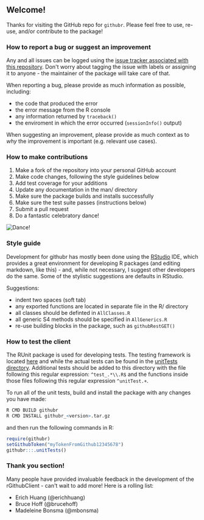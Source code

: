 ## Welcome!
Thanks for visiting the GitHub repo for `githubr`. Please feel free to use, re-use, and/or contribute to the package!

### How to report a bug or suggest an improvement
Any and all issues can be logged using the [issue tracker associated with this repository](https://github.com/brian-bot/rGithubClient/issues). Don't worry about tagging the issue with labels or assigning it to anyone - the maintainer of the package will take care of that.

When reporting a bug, please provide as much information as possible, including:
- the code that produced the error
- the error message from the R console
- any information returned by `traceback()`
- the enviroment in which the error occurred (`sessionInfo()` output)

When suggesting an improvement, please provide as much context as to _why_ the improvement is important (e.g. relevant use cases).

### How to make contributions
 1. Make a fork of the repository into your personal GitHub account
 2. Make code changes, following the style guidelines below
 3. Add test coverage for your additions
 4. Update any documentation in the man/ directory
 5. Make sure the package builds and installs successfully
 6. Make sure the test suite passes (instructions below)
 7. Submit a pull request
 8. Do a fantastic celebratory dance!
 
![Dance!](http://49.media.tumblr.com/43da2f03dbb1f790d92d4c96578ed797/tumblr_n08mcqTOgW1qm7cjco1_250.gif)

### Style guide
Development for githubr has mostly been done using the [RStudio](https://www.rstudio.com) IDE, which provides a great environment for developing R packages (and editing markdown, like this) - and, while not necessary, I suggest other developers do the same. Some of the stylistic suggestions are defaults in RStudio.

Suggestions:
- indent two spaces (soft tab)
- any exported functions are located in separate file in the R/ directory
- all classes should be definted in `AllClasses.R`
- all generic S4 methods should be specified in `AllGenerics.R`
- re-use building blocks in the package, such as `githubRestGET()`

### How to test the client
The RUnit package is used for developing tests. The testing framework is located [here](R/test_githubr.R) and while the actual tests can be found in the [unitTests directory](inst/unitTests). Additional tests should be added to this directory with the file following this regular expression: `^test_.*\\.R$` and the functions inside those files following this regular expression `^unitTest.+`. 

To run all of the unit tests, build and install the package with any changes you have made:

```r
R CMD BUILD githubr
R CMD INSTALL githubr_<version>.tar.gz
```

and then run the following commands in R:

```r
require(githubr)
setGithubToken("myTokenFromGithub12345678")
githubr:::.unitTests()
```

### Thank you section!
Many people have provided invaluable feedback in the development of the rGithubClient - can't wait to add more! Here is a rolling list:
- Erich Huang (@erichhuang)
- Bruce Hoff (@brucehoff)
- Madeleine Bonsma (@mbonsma)
